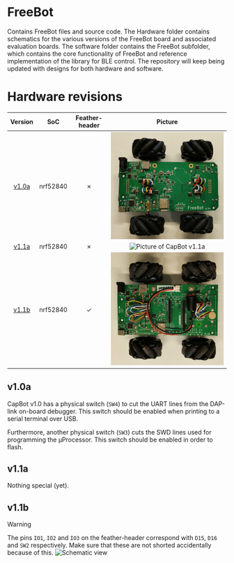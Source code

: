 # FreeBot
Contains FreeBot files and source code.
The Hardware folder contains schematics for the various versions of the FreeBot board and associated evaluation boards.
The software folder contains the FreeBot subfolder, which contains the core functionality of FreeBot and reference implementation of the library for BLE control. 
The repository will keep being updated with designs for both hardware and software.


# Hardware revisions

| Version        | SoC      | Feather-header | Picture                                       |
|:--------------:|:--------:|:--------------:|:---------------------------------------------:|
| [v1.0a](#v10a) | nrf52840 | &cross;        |![Picture of CapBot v1.0a](images/cb_v1.0a.jpg)|
| [v1.1a](#v11a) | nrf52840 | &cross;        |![Picture of CapBot v1.1a](images/cb_v1.1a.jpg)|
| [v1.1b](#v11b) | nrf52840 | &check;        |![Picture of CapBot v1.1b](images/cb_v1.1b.jpg)|

## v1.0a

CapBot v1.0 has a physical switch (`SW4`) to cut the UART lines from the DAP-link on-board debugger.
This switch should be enabled when printing to a serial terminal over USB.

Furthermore, another physical switch (`SW3`) cuts the SWD lines used for programming the &micro;Processor.
This switch should be enabled in order to flash.

## v1.1a

Nothing special (yet).

## v1.1b

> [!WARNING]
> The pins `IO1`, `IO2` and `IO3` on the feather-header correspond with `D15`, `D16` and `SW2` respectively.
> Make sure that these are not shorted accidentally because of this.
> ![Schematic view](../img/cb-v1.1b-io-collision.png)
